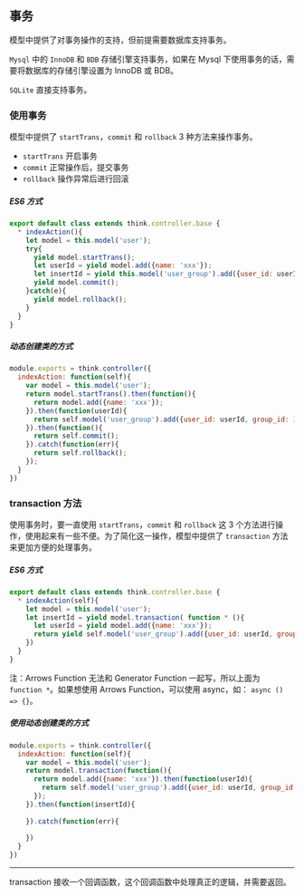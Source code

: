 ## 事务

模型中提供了对事务操作的支持，但前提需要数据库支持事务。

`Mysql` 中的 `InnoDB` 和 `BDB` 存储引擎支持事务，如果在 Mysql 下使用事务的话，需要将数据库的存储引擎设置为 InnoDB 或 BDB。

`SQLite` 直接支持事务。


### 使用事务

模型中提供了 `startTrans`，`commit` 和 `rollback` 3 种方法来操作事务。

* `startTrans` 开启事务
* `commit` 正常操作后，提交事务
* `rollback` 操作异常后进行回滚

##### ES6 方式

```js
export default class extends think.controller.base {
  * indexAction(){
    let model = this.model('user');
    try{
      yield model.startTrans();
      let userId = yield model.add({name: 'xxx'});
      let insertId = yield this.model('user_group').add({user_id: userId, group_id: 1000});
      yield model.commit();
    }catch(e){
      yield model.rollback();
    }
  }
}
```

##### 动态创建类的方式 ##### 

```js
module.exports = think.controller({
  indexAction: function(self){
    var model = this.model('user');
    return model.startTrans().then(function(){
      return model.add({name: 'xxx'});
    }).then(function(userId){
      return self.model('user_group').add({user_id: userId, group_id: 1000})
    }).then(function(){
      return self.commit();
    }).catch(function(err){
      return self.rollback();
    });
  }
})
```

### transaction 方法

使用事务时，要一直使用 `startTrans`，`commit` 和 `rollback` 这 3 个方法进行操作，使用起来有一些不便。为了简化这一操作，模型中提供了 `transaction` 方法来更加方便的处理事务。

##### ES6 方式

```js
export default class extends think.controller.base {
  * indexAction(self){
    let model = this.model('user');
    let insertId = yield model.transaction( function * (){
      let userId = yield model.add({name: 'xxx'});
      return yield self.model('user_group').add({user_id: userId, group_id: 1000});
    })
  }
}
```

注：Arrows Function 无法和 Generator Function 一起写，所以上面为 `function *`。如果想使用 Arrows Function，可以使用 async，如： `async () => {}`。

##### 使用动态创建类的方式

```js
module.exports = think.controller({
  indexAction: function(self){
    var model = this.model('user');
    return model.transaction(function(){
      return model.add({name: 'xxx'}).then(function(userId){
        return self.model('user_group').add({user_id: userId, group_id: 1000});
      });
    }).then(function(insertId){
      
    }).catch(function(err){
      
    })
  }
})
```

-------
transaction 接收一个回调函数，这个回调函数中处理真正的逻辑，并需要返回。